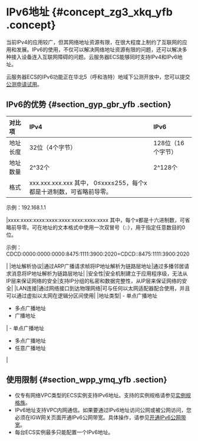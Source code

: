 # IPv6地址 {#concept_zg3_xkq_yfb .concept}

当前IPv4的应用较广，但其网络地址资源有限，在很大程度上制约了互联网的应用和发展。IPv6的使用，不仅可以解决网络地址资源有限的问题，还可以解决多种接入设备连入互联网障碍的问题。云服务器ECS能够同时支持IPv4和IPv6地址。

云服务器ECS的IPv6功能正在华北5（呼和浩特）地域下公测开放中，您可以提交[公测申请试用](https://page.aliyun.com/form/act608662110/index.htm)。

## IPv6的优势 {#section_gyp_gbr_yfb .section}

|对比项|IPv4|IPv6|
|:--|:---|:---|
|地址长度|32位（4个字节）|128位（16个字节）|
|地址数量|2^32个|2^128个|
|格式|xxx.xxx.xxx.xxx 其中， 0≤xxx≤255，每个x都是十进制数，可省略前导零。

 示例：192.168.1.1

 |xxxx:xxxx:xxxx:xxxx:xxxx:xxxx:xxxx:xxxx 其中，每个x都是十六进制数，可省略前导零。可在地址的文本格式中使用一次双冒号（::），用于指定任意数目的0位。

 示例：CDCD:0000:0000:0000:8475:1111:3900:2020=CDCD::8475:1111:3900:2020

 |
|地址解析协议|通过ARP广播请求帧将IP地址解析为链路层地址|通过多播邻居请求消息将IP地址解析为链路层地址|
|安全性|安全机制建立于应用程序级，无法从IP层来保证网络的安全|支持IP分组的私密和数据完整性，从IP层来保证网络的安全|
|LAN连接|通过网络接口到达物理网络|可与任何以太网适配器配合使用，并且可以通过虚拟以太网在逻辑分区间使用|
|地址类型| -   单点广播地址
-   多点广播地址
-   广播地址

 | -   单点广播地址
-   多点广播地址
-   任意广播地址

 |

## 使用限制 {#section_wpp_ymq_yfb .section}

-   仅专有网络VPC类型的ECS实例支持IPv6地址。支持的实例规格请参见[实例规格族](cn.zh-CN/实例/实例规格族.md#)。
-   IPv6地址支持VPC内网通信。如果要通过IPv6地址访问公网或被公网访问，您必须在IGW网关页面开通IPv6公网带宽。具体操作，请参见[开通IPv6公网带宽](../../../../cn.zh-CN/用户指南/管理IPv6公网带宽/开通IPv6公网带宽.md#)。
-   每台ECS实例最多只能配置一个IPv6地址。

